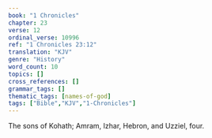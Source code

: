 ```yaml
---
book: "1 Chronicles"
chapter: 23
verse: 12
ordinal_verse: 10996
ref: "1 Chronicles 23:12"
translation: "KJV"
genre: "History"
word_count: 10
topics: []
cross_references: []
grammar_tags: []
thematic_tags: [names-of-god]
tags: ["Bible","KJV","1-Chronicles"]
---
```

The sons of Kohath; Amram, Izhar, Hebron, and Uzziel, four.
